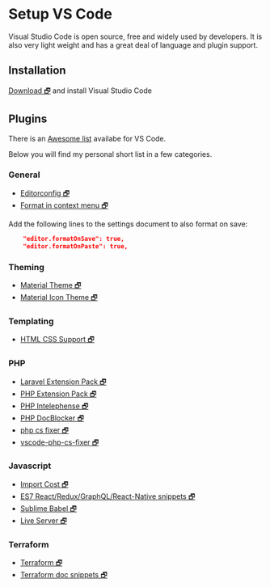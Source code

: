 # Setup VS Code
Visual Studio Code is open source, free and widely used by developers. 
It is also very light weight and has a great deal of language and plugin support.

## Installation
[Download 🗗](https://code.visualstudio.com) 
and install Visual Studio Code 

## Plugins
There is an [Awesome list](https://github.com/viatsko/awesome-vscode) availabe for VS Code. 

Below you will find my personal short list in a few categories.

### General
- [Editorconfig 🗗](https://marketplace.visualstudio.com/items?itemName=EditorConfig.EditorConfig)
- [Format in context menu 🗗](https://marketplace.visualstudio.com/items?itemName=lacroixdavid1.vscode-format-context-menu#overview)

Add the following lines to the settings document to also format on save:
```json
    "editor.formatOnSave": true,
    "editor.formatOnPaste": true,
```

### Theming
- [Material Theme 🗗](https://marketplace.visualstudio.com/items?itemName=Equinusocio.vsc-material-theme)
- [Material Icon Theme 🗗](https://marketplace.visualstudio.com/items?itemName=PKief.material-icon-theme)

### Templating
- [HTML CSS Support 🗗](https://marketplace.visualstudio.com/items?itemName=ecmel.vscode-html-css)

### PHP
- [Laravel Extension Pack 🗗](https://marketplace.visualstudio.com/items?itemName=onecentlin.laravel-extension-pack)
- [PHP Extension Pack 🗗](https://marketplace.visualstudio.com/items?itemName=felixfbecker.php-pack)
- [PHP Intelephense 🗗](https://marketplace.visualstudio.com/items?itemName=bmewburn.vscode-intelephense-client)
- [PHP DocBlocker 🗗](https://marketplace.visualstudio.com/items?itemName=neilbrayfield.php-docblocker)
- [php cs fixer 🗗](https://marketplace.visualstudio.com/items?itemName=junstyle.php-cs-fixer)
- [vscode-php-cs-fixer 🗗](https://marketplace.visualstudio.com/items?itemName=fterrag.vscode-php-cs-fixer)

### Javascript
- [Import Cost 🗗](https://marketplace.visualstudio.com/items?itemName=wix.vscode-import-cost)
- [ES7 React/Redux/GraphQL/React-Native snippets 🗗](https://marketplace.visualstudio.com/items?itemName=dsznajder.es7-react-js-snippets)
- [Sublime Babel 🗗](https://marketplace.visualstudio.com/items?itemName=joshpeng.sublime-babel-vscode)
- [Live Server 🗗](https://marketplace.visualstudio.com/items?itemName=ritwickdey.LiveServer)

### Terraform
- [Terraform 🗗](https://marketplace.visualstudio.com/items?itemName=mauve.terraform)
- [Terraform doc snippets 🗗](https://marketplace.visualstudio.com/items?itemName=run-at-scale.terraform-doc-snippets)
